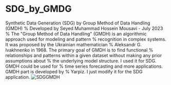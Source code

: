 # SDG_by_GMDG
Synthetic Data Generation (SDG) by Group Method of Data Handling (GMDH)
% Developed by Seyed Muhammad Hossein Mousavi - July 2023
% The "Group Method of Data Handling" (GMDH) is an algorithmic approach used for modeling and pattern
% recognition in complex systems. It was proposed by the Ukrainian mathematician
% Aleksandr G. Ivakhnenko in 1968. The primary goal of GMDH is to find functional 
% relationships and patterns within a given dataset without making any prior assumptions about 
% the underlying model structure. I used it for SDG. GMDH could be used for
% time series forecasting and more applications. GMDH part is developed by
% Yarpiz. I just modify it for the SDG application. 
![SDGGMDH](https://github.com/SeyedMuhammadHosseinMousavi/SDG_by_GMDG/assets/11339420/9c359c32-a0c4-41ef-a47a-671b7f2c8c7a)
